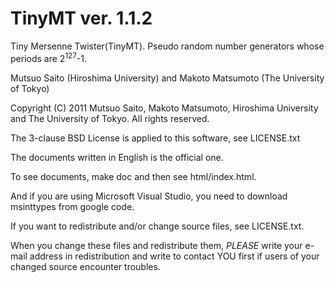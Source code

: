 TinyMT ver. 1.1.2
===================

Tiny Mersenne Twister(TinyMT).
Pseudo random number generators whose periods are 2<sup>127</sup>-1.

Mutsuo Saito (Hiroshima University) and
Makoto Matsumoto (The University of Tokyo)

Copyright (C) 2011 Mutsuo Saito, Makoto Matsumoto,
Hiroshima University and The University of Tokyo.
All rights reserved.

The 3-clause BSD License is applied to this software, see
LICENSE.txt

The documents written in English is the official one.

To see documents, make doc and then see html/index.html.

And if you are using Microsoft Visual Studio, you need to
download msinttypes from google code.

If you want to redistribute and/or change source files, see LICENSE.txt.

When you change these files and redistribute them, *PLEASE* write your
e-mail address in redistribution and write to contact YOU first if
users of your changed source encounter troubles.